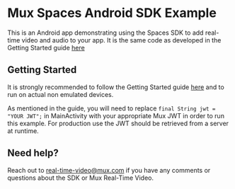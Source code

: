 # Mux Spaces Android SDK Example

This is an Android app demonstrating using the Spaces SDK to add real-time video and audio to your app. It is the same code as developed in the Getting Started guide [here](https://docs.mux.com/guides/video/send-and-receive-real-time-video-from-an-android-application)

## Getting Started

It is strongly recommended to follow the Getting Started guide [here](https://docs.mux.com/guides/video/send-and-receive-real-time-video-from-an-android-application) and to run on actual non emulated devices.

As mentioned in the guide, you will need to replace `final String jwt = "YOUR JWT";` in MainActivity with your appropriate Mux JWT in order to run this example. For production use the JWT should be retrieved from a server at runtime.

## Need help?

Reach out to real-time-video@mux.com if you have any comments or questions about the SDK or Mux Real-Time Video.